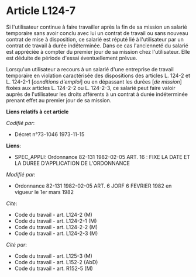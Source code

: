 # Article L124-7

Si l'utilisateur continue à faire travailler après la fin de sa mission un salarié temporaire sans avoir conclu avec lui un
contrat de travail ou sans nouveau contrat de mise à disposition, ce salarié est réputé lié à l'utilisateur par un contrat de
travail à durée indéterminée. Dans ce cas l'ancienneté du salarié est appréciée à compter du premier jour de sa mission chez
l'utilisateur. Elle est déduite de période d'essai éventuellement prévue.

Lorsqu'un utilisateur a recours à un salarié d'une entreprise de travail temporaire en violation caractérisée des
dispositions des articles L. 124-2 et L. 124-2-1 [*conditions d'emploi*] ou en dépassant les durées [*de mission*] fixées aux
articles L. 124-2-2 ou L. 124-2-3, ce salarié peut faire valoir auprès de l'utilisateur les droits afférents à un contrat à
durée indéterminée prenant effet au premier jour de sa mission.

**Liens relatifs à cet article**

_Codifié par_:

  - Décret n°73-1046 1973-11-15

**Liens**:

  - SPEC_APPLI: Ordonnance 82-131 1982-02-05 ART. 16 : FIXE LA DATE ET LA DUREE D'APPLICATION DE L'ORDONNANCE

_Modifié par_:

  - Ordonnance 82-131 1982-02-05 ART. 6 JORF 6 FEVRIER 1982 en vigueur le 1er mars 1982

_Cite_:

  - Code du travail - art. L124-2 (M)
  - Code du travail - art. L124-2-1 (M)
  - Code du travail - art. L124-2-2 (M)
  - Code du travail - art. L124-2-3 (M)

_Cité par_:

  - Code du travail - art. L125-3 (M)
  - Code du travail - art. L152-2 (AbD)
  - Code du travail - art. R152-5 (M)
